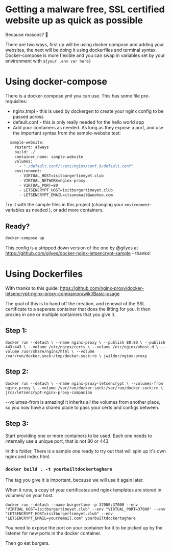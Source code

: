 # Getting a malware free, SSL certified website up as quick as possible
Because reasons? 🤷

There are two ways, first up will be using docker compose and adding your websites, the next will be doing it using dockerfiles and terminal syntax. Docker-compose is more flexible and you can swap in variables set by your environment with `${your .env var here}`

# Using docker-compose

There is a docker-compose.yml you can use. This has some file pre-requisites:

* nginx.tmpl - this is used by dockergen to create your nginx config to be passed across
* default.conf - this is only really needed for the hello world app
* Add your containers as needed. As long as they expose a port, and use the important syntax from the sample-website test:

```bash
  sample-website:
    restart: always
    build: ./
    container_name: sample-website
    volumes:
      - "./default.conf/:/etc/nginx/conf.d/default.conf"
    environment:
      - VIRTUAL_HOST=isitburgertimeyet.club
      - VIRTUAL_NETWORK=nginx-proxy
      - VIRTUAL_PORT=80
      - LETSENCRYPT_HOST=isitburgertimeyet.club
      - LETSENCRYPT_EMAIL=itsanemail@woohoo.com
```

Try it with the sample files in this project (changing your `environment:` variables as needed ), or add more containers.

## Ready? 
```bash
docker-compose up
```

This config is a stripped down version of the one by @gilyes at https://github.com/gilyes/docker-nginx-letsencrypt-sample - thanks!



# Using Dockerfiles

With thanks to this guide: https://github.com/nginx-proxy/docker-letsencrypt-nginx-proxy-companion/wiki/Basic-usage 

The goal of this is to hand off the creation, and renewal of the SSL certificate to a seperate container that does the lifting for you. It then proxies in one or multiple containers that you give it.

## Step 1:
`docker run --detach \
    --name nginx-proxy \
    --publish 80:80 \
    --publish 443:443 \
    --volume /etc/nginx/certs \
    --volume /etc/nginx/vhost.d \
    --volume /usr/share/nginx/html \
    --volume /var/run/docker.sock:/tmp/docker.sock:ro \
    jwilder/nginx-proxy`

## Step 2:

`docker run --detach \
    --name nginx-proxy-letsencrypt \
    --volumes-from nginx-proxy \
    --volume /var/run/docker.sock:/var/run/docker.sock:ro \
    jrcs/letsencrypt-nginx-proxy-companion`

--volumes-from is amazing! it inherits all the volumes from another place, so you now have a shared place to pass your certs and configs between.

## Step 3: 
Start providing one or more containers to be used. Each one needs to internally use a unique port, that is not 80 or 443.

In this folder, There is a sample one ready to try out that will spin up it's own nginx and index html.
### `docker build . -t yourbuiltdockertaghere`
The tag you give it is important, because we will use it again later.



When it runs, a copy of your certificates and nginx templates are stored in volumes/ on your host.

`docker run --detach --name burgertime -p 37000:37000 --env "VIRTUAL_HOST=isitburgertimeyet.club" --env "VIRTUAL_PORT=37000" --env "LETSENCRYPT_HOST=isitburgertimeyet.club" --env "LETSENCRYPT_EMAIL=your@email.com" yourbuiltdockertaghere`

You need to expose the port on your container for it to be picked up by the listener for new ports in the docker container.

Then go eat burgers.

